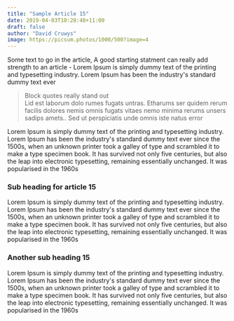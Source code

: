 ```yaml
---
title: "Sample Article 15"
date: 2019-04-03T10:28:48+11:00
draft: false
author: "David Cruwys"
image: https://picsum.photos/1000/500?image=4
---
```



Some text to go in the article, A good starting statment can really add strength to an article - Lorem Ipsum is simply dummy text of the printing and typesetting industry. Lorem Ipsum has been the industry's standard dummy text ever

<blockquote>
    <p>
        Block quotes really stand out <br/> Lid est laborum dolo rumes fugats untras. Etharums ser quidem rerum facilis dolores nemis omnis fugats vitaes nemo minima rerums unsers sadips amets.. Sed ut perspiciatis unde omnis iste natus error
    </p>
</blockquote>

Lorem Ipsum is simply dummy text of the printing and typesetting industry. Lorem Ipsum has been the industry's standard dummy text ever since the 1500s, when an unknown printer took a galley of type and scrambled it to make a type specimen book. It has survived not only five centuries, but also the leap into electronic typesetting, remaining essentially unchanged. It was popularised in the 1960s

### Sub heading for article 15

Lorem Ipsum is simply dummy text of the printing and typesetting industry. Lorem Ipsum has been the industry's standard dummy text ever since the 1500s, when an unknown printer took a galley of type and scrambled it to make a type specimen book. It has survived not only five centuries, but also the leap into electronic typesetting, remaining essentially unchanged. It was popularised in the 1960s

### Another sub heading 15

Lorem Ipsum is simply dummy text of the printing and typesetting industry. Lorem Ipsum has been the industry's standard dummy text ever since the 1500s, when an unknown printer took a galley of type and scrambled it to make a type specimen book. It has survived not only five centuries, but also the leap into electronic typesetting, remaining essentially unchanged. It was popularised in the 1960s


